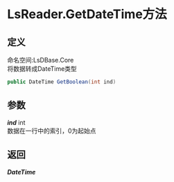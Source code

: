 # LsReader.GetDateTime方法
## 定义
命名空间:LsDBase.Core    
将数据转成DateTime类型   
```C#
public DateTime GetBoolean(int ind)
```
## 参数
***ind***  int    
数据在一行中的索引，0为起始点   
## 返回
***DateTime***